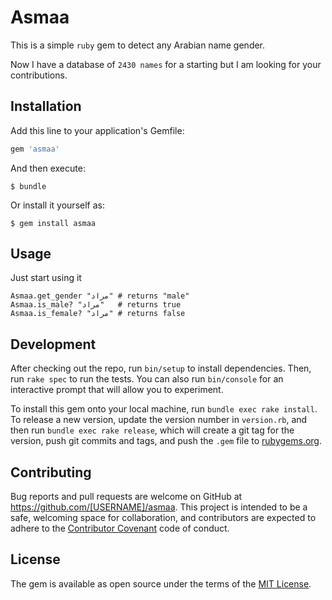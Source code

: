 # Asmaa

This is a simple `ruby` gem to detect any Arabian name gender.

Now I have a database of `2430 names` for a starting but I am looking for your contributions.

## Installation

Add this line to your application's Gemfile:

```ruby
gem 'asmaa'
```

And then execute:

    $ bundle

Or install it yourself as:

    $ gem install asmaa

## Usage

Just start using it

    Asmaa.get_gender "مراد" # returns "male"
    Asmaa.is_male? "مراد"   # returns true
    Asmaa.is_female? "مراد" # returns false
    
## Development

After checking out the repo, run `bin/setup` to install dependencies. Then, run `rake spec` to run the tests. You can also run `bin/console` for an interactive prompt that will allow you to experiment.

To install this gem onto your local machine, run `bundle exec rake install`. To release a new version, update the version number in `version.rb`, and then run `bundle exec rake release`, which will create a git tag for the version, push git commits and tags, and push the `.gem` file to [rubygems.org](https://rubygems.org).

## Contributing

Bug reports and pull requests are welcome on GitHub at https://github.com/[USERNAME]/asmaa. This project is intended to be a safe, welcoming space for collaboration, and contributors are expected to adhere to the [Contributor Covenant](http://contributor-covenant.org) code of conduct.


## License

The gem is available as open source under the terms of the [MIT License](http://opensource.org/licenses/MIT).

